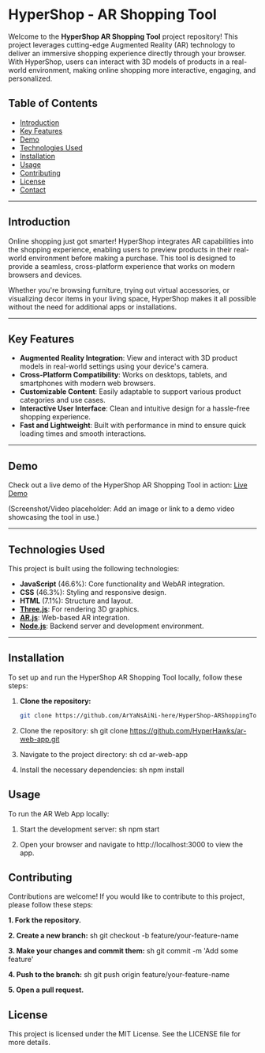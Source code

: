 # HyperShop - AR Shopping Tool

Welcome to the **HyperShop AR Shopping Tool** project repository! This project leverages cutting-edge Augmented Reality (AR) technology to deliver an immersive shopping experience directly through your browser. With HyperShop, users can interact with 3D models of products in a real-world environment, making online shopping more interactive, engaging, and personalized.

## Table of Contents

- [Introduction](#introduction)
- [Key Features](#key-features)
- [Demo](#demo)
- [Technologies Used](#technologies-used)
- [Installation](#installation)
- [Usage](#usage)
- [Contributing](#contributing)
- [License](#license)
- [Contact](#contact)

---

## Introduction

Online shopping just got smarter! HyperShop integrates AR capabilities into the shopping experience, enabling users to preview products in their real-world environment before making a purchase. This tool is designed to provide a seamless, cross-platform experience that works on modern browsers and devices.

Whether you're browsing furniture, trying out virtual accessories, or visualizing decor items in your living space, HyperShop makes it all possible without the need for additional apps or installations.

---

## Key Features

- **Augmented Reality Integration**: View and interact with 3D product models in real-world settings using your device's camera.
- **Cross-Platform Compatibility**: Works on desktops, tablets, and smartphones with modern web browsers.
- **Customizable Content**: Easily adaptable to support various product categories and use cases.
- **Interactive User Interface**: Clean and intuitive design for a hassle-free shopping experience.
- **Fast and Lightweight**: Built with performance in mind to ensure quick loading times and smooth interactions.

---

## Demo

Check out a live demo of the HyperShop AR Shopping Tool in action: [Live Demo](#)

(Screenshot/Video placeholder: Add an image or link to a demo video showcasing the tool in use.)

---

## Technologies Used

This project is built using the following technologies:

- **JavaScript** (46.6%): Core functionality and WebAR integration.
- **CSS** (46.3%): Styling and responsive design.
- **HTML** (7.1%): Structure and layout.
- **[Three.js](https://threejs.org/)**: For rendering 3D graphics.
- **[AR.js](https://ar-js-org.github.io/AR.js/)**: Web-based AR integration.
- **[Node.js](https://nodejs.org/)**: Backend server and development environment.

---

## Installation

To set up and run the HyperShop AR Shopping Tool locally, follow these steps:

1. **Clone the repository:**
   ```bash
   git clone https://github.com/ArYaNsAiNi-here/HyperShop-ARShoppingTool.git

1. Clone the repository: sh
   git clone https://github.com/HyperHawks/ar-web-app.git
   
2. Navigate to the project directory: sh
  cd ar-web-app

3. Install the necessary dependencies: sh
  npm install


## Usage
To run the AR Web App locally:

1. Start the development server: sh
  npm start

2. Open your browser and navigate to http://localhost:3000 to view the app.
   

## Contributing
  Contributions are welcome! If you would like to contribute to this project, please follow these steps:

**1. Fork the repository.**
  
**2. Create a new branch:** sh
  git checkout -b feature/your-feature-name
  
**3. Make your changes and commit them:** sh
  git commit -m 'Add some feature'
  
**4. Push to the branch:** sh
  git push origin feature/your-feature-name
  
**5. Open a pull request.**

## License
  This project is licensed under the MIT License. See the LICENSE file for more details.
